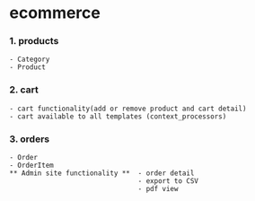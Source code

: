 # ecommerce


### 1.  products
    - Category
    - Product

### 2.  cart
    - cart functionality(add or remove product and cart detail)
    - cart available to all templates (context_processors)
  
### 3.  orders
    - Order
    - OrderItem
    ** Admin site functionality **  - order detail
                                    - export to CSV
                                    - pdf view